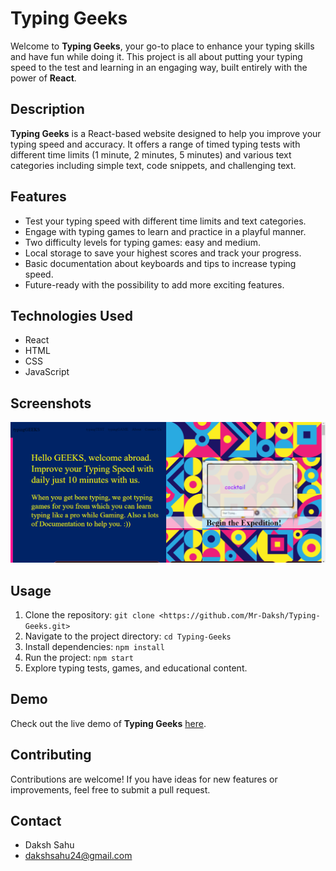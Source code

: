 # Typing Geeks

Welcome to **Typing Geeks**, your go-to place to enhance your typing skills and have fun while doing it. This project is all about putting your typing speed to the test and learning in an engaging way, built entirely with the power of **React**.

## Description

**Typing Geeks** is a React-based website designed to help you improve your typing speed and accuracy. It offers a range of timed typing tests with different time limits (1 minute, 2 minutes, 5 minutes) and various text categories including simple text, code snippets, and challenging text. 

## Features

- Test your typing speed with different time limits and text categories.
- Engage with typing games to learn and practice in a playful manner.
- Two difficulty levels for typing games: easy and medium.
- Local storage to save your highest scores and track your progress.
- Basic documentation about keyboards and tips to increase typing speed.
- Future-ready with the possibility to add more exciting features.

## Technologies Used

- React
- HTML
- CSS
- JavaScript

## Screenshots

![Screenshot of Project](src/components/screenshot/f329fb7a-4a69-4505-b652-7641d85212bf.png)


## Usage

1. Clone the repository: `git clone <https://github.com/Mr-Daksh/Typing-Geeks.git>`
2. Navigate to the project directory: `cd Typing-Geeks`
3. Install dependencies: `npm install`
4. Run the project: `npm start`
5. Explore typing tests, games, and educational content.

## Demo

Check out the live demo of **Typing Geeks** [here](localhost:3000).

## Contributing

Contributions are welcome! If you have ideas for new features or improvements, feel free to submit a pull request.

## Contact

- Daksh Sahu
- dakshsahu24@gmail.com

